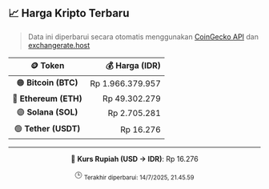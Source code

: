 

<!-- HARGA_KRIPTO -->
## 📈 Harga Kripto Terbaru

> Data ini diperbarui secara otomatis menggunakan [CoinGecko API](https://www.coingecko.com/) dan [exchangerate.host](https://exchangerate.host/)

<div align="center">

| 🪙 Token | 💰 Harga (IDR) |
|:------:|---------------:|
| 🟠 **Bitcoin (BTC)**   | Rp 1.966.379.957 |
| 🔵 **Ethereum (ETH)**  | Rp 49.302.279 |
| 🟣 **Solana (SOL)**    | Rp 2.705.281 |
| 🟢 **Tether (USDT)**   | Rp 16.276 |

---

💱 **Kurs Rupiah (USD → IDR)**: Rp 16.276

🕒 <sub>Terakhir diperbarui: 14/7/2025, 21.45.59</sub>

</div>
<!-- /HARGA_KRIPTO -->